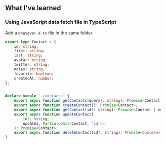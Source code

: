 ## What I've learned

### Using JavaScript data fetch file in TypeScript

Add a `whatever.d.ts` file in the same folder.

```TypeScript
export type Contact = {
	id: string;
	first: string;
	last: string;
	avatar: string;
	twitter: string;
	notes: string;
	favorite: boolean;
	createdAt: number;
};


declare module './contacts' {
	export async function getContacts(query?: string): Promise<Contact[]>;
	export async function createContact(): Promise<Contact>;
	export async function getContact(id?: string): Promise<Contact | null>;
	export async function updateContact(
		id?: string,
		updates: Partial<Omit<Contact, 'id'>>
	): Promise<Contact>;
	export async function deleteContact(id?: string): Promise<boolean>;
}
```
